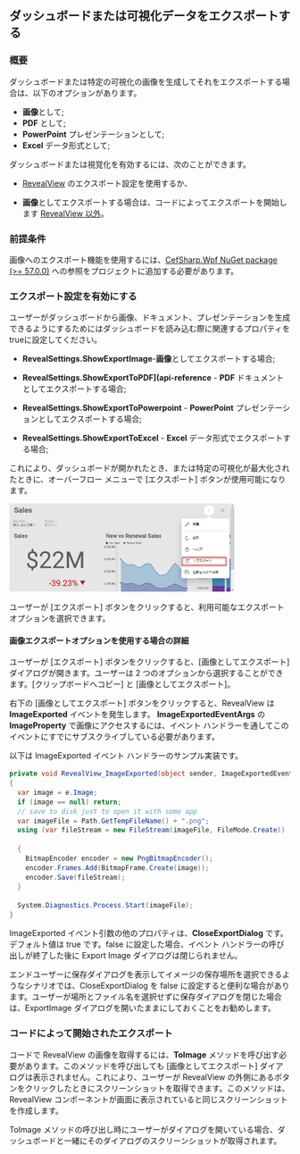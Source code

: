 ## ダッシュボードまたは可視化データをエクスポートする

### 概要

ダッシュボードまたは特定の可視化の画像を生成してそれをエクスポートする場合は、以下のオプションがあります。

- **画像**として;
- **PDF** として;
- **PowerPoint** プレゼンテーションとして;
- **Excel** データ形式として;

ダッシュボードまたは視覚化を有効するには、次のことができます。

  - [RevealView](#enable-export-revealview) のエクスポート設定を使用するか、

  - **画像**としてエクスポートする場合は、コードによってエクスポートを開始します [RevealView 以外](#programmatically-initiated-export)。


### 前提条件

画像へのエクスポート機能を使用するには、[CefSharp.Wpf NuGet package (\>= 57.0.0)](~/jp/developer/general/setup-configuration-desktop.html) への参照をプロジェクトに追加する必要があります。

<a name='enable-export-revealview'></a>

### エクスポート設定を有効にする

ユーザーがダッシュボードから画像、ドキュメント、プレゼンテーションを生成できるようにするためにはダッシュボードを読み込む際に関連するプロパティをtrueに設定してください。

- __RevealSettings.ShowExportImage__-**画像**としてエクスポートする場合;

- __RevealSettings.ShowExportToPDF](api-reference__ - **PDF** ドキュメントとしてエクスポートする場合;

- __RevealSettings.ShowExportToPowerpoint__ - **PowerPoint** プレゼンテーションとしてエクスポートする場合;

- __RevealSettings.ShowExportToExcel__ - **Excel** データ形式でエクスポートする場合;

これにより、ダッシュボードが開かれたとき、または特定の可視化が最大化されたときに、オーバーフロー メニューで [エクスポート] ボタンが使用可能になります。

<img src="images/export-button-dashboard-SDK.png" alt="Export button for dashboards enabled SDK" width="80%"/>

ユーザーが [エクスポート] ボタンをクリックすると、利用可能なエクスポートオプションを選択できます。

#### 画像エクスポートオプションを使用する場合の詳細

ユーザーが [エクスポート] ボタンをクリックすると、[画像としてエクスポート] ダイアログが開きます。ユーザーは 2 つのオプションから選択することができます。[クリップボードへコピー] と [画像としてエクスポート]。

右下の [画像としてエクスポート] ボタンをクリックすると、RevealView は __ImageExported__ イベントを発生します。 __ImageExportedEventArgs__ の __ImageProperty__ で画像にアクセスするには、イベント ハンドラーを通してこのイベントにすでにサブスクライブしている必要があります。

以下は ImageExported イベント ハンドラーのサンプル実装です。

``` csharp
private void RevealView_ImageExported(object sender, ImageExportedEventArgs e)
{
  var image = e.Image;
  if (image == null) return;
  // save to disk just to open it with some app
  var imageFile = Path.GetTempFileName() + ".png";
  using (var fileStream = new FileStream(imageFile, FileMode.Create))

  {
    BitmapEncoder encoder = new PngBitmapEncoder();
    encoder.Frames.Add(BitmapFrame.Create(image));
    encoder.Save(fileStream);
  }

  System.Diagnostics.Process.Start(imageFile);
}
```

ImageExported イベント引数の他のプロパティは、__CloseExportDialog__ です。デフォルト値は true です。false に設定した場合、イベント ハンドラーの呼び出しが終了した後に Export Image ダイアログは閉じられません。

エンドユーザーに保存ダイアログを表示してイメージの保存場所を選択できるようなシナリオでは、CloseExportDialog を false に設定すると便利な場合があります。ユーザーが場所とファイル名を選択せず​​に保存ダイアログを閉じた場合は、ExportImage ダイアログを開いたままにしておくことをお勧めします。

<a name='programmatically-initiated-export'></a>

### コードによって開始されたエクスポート

コードで RevealView の画像を取得するには、__ToImage__ メソッドを呼び出す必要があります。このメソッドを呼び出しても [画像としてエクスポート] ダイアログは表示されません。これにより、ユーザーが RevealView の外側にあるボタンをクリックしたときにスクリーンショットを取得できます。このメソッドは、RevealView コンポーネントが画面に表示されていると同じスクリーンショットを作成します。

ToImage メソッドの呼び出し時にユーザーがダイアログを開いている場合、ダッシュボードと一緒にそのダイアログのスクリーンショットが取得されます。

